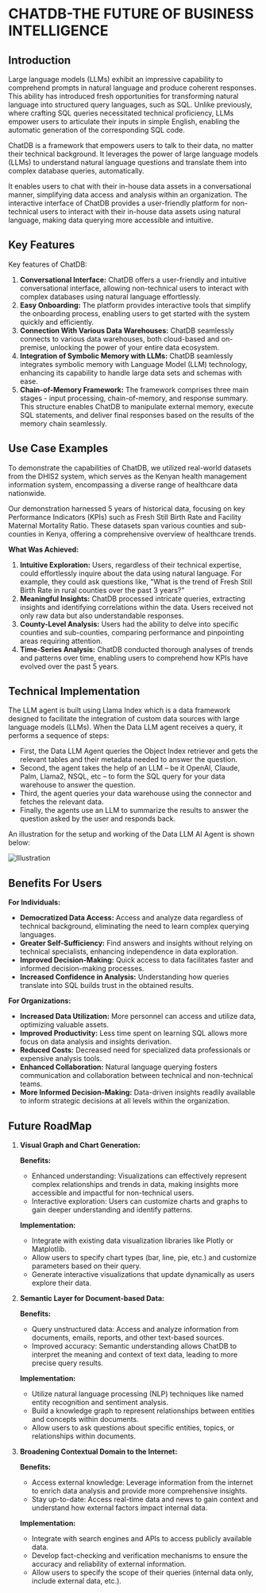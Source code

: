 # CHATDB-THE FUTURE OF BUSINESS INTELLIGENCE

## Introduction

Large language models (LLMs) exhibit an impressive capability to comprehend prompts in natural language and produce coherent responses. This ability has introduced fresh opportunities for transforming natural language into structured query languages, such as SQL. Unlike previously, where crafting SQL queries necessitated technical proficiency, LLMs empower users to articulate their inputs in simple English, enabling the automatic generation of the corresponding SQL code.

ChatDB is a framework that empowers users to talk to their data, no matter their technical background. It leverages the power of large language models (LLMs) to understand natural language questions and translate them into complex database queries, automatically.

It enables users to chat with their in-house data assets in a conversational manner, simplifying data access and analysis within an organization. The interactive interface of ChatDB provides a user-friendly platform for non-technical users to interact with their in-house data assets using natural language, making data querying more accessible and intuitive.

## Key Features

Key features of ChatDB:

1. **Conversational Interface:** ChatDB offers a user-friendly and intuitive conversational interface, allowing non-technical users to interact with complex databases using natural language effortlessly.
2. **Easy Onboarding:** The platform provides interactive tools that simplify the onboarding process, enabling users to get started with the system quickly and efficiently.
3. **Connection With Various Data Warehouses:** ChatDB seamlessly connects to various data warehouses, both cloud-based and on-premise, unlocking the power of your entire data ecosystem.
4. **Integration of Symbolic Memory with LLMs:** ChatDB seamlessly integrates symbolic memory with Language Model (LLM) technology, enhancing its capability to handle large data sets and schemas with ease.
5. **Chain-of-Memory Framework:** The framework comprises three main stages - input processing, chain-of-memory, and response summary. This structure enables ChatDB to manipulate external memory, execute SQL statements, and deliver final responses based on the results of the memory chain seamlessly.

## Use Case Examples

To demonstrate the capabilities of ChatDB, we utilized real-world datasets from the DHIS2 system, which serves as the Kenyan health management information system, encompassing a diverse range of healthcare data nationwide.

Our demonstration harnessed 5 years of historical data, focusing on key Performance Indicators (KPIs) such as Fresh Still Birth Rate and Facility Maternal Mortality Ratio. These datasets span various counties and sub-counties in Kenya, offering a comprehensive overview of healthcare trends.

**What Was Achieved:**

1. **Intuitive Exploration:** Users, regardless of their technical expertise, could effortlessly inquire about the data using natural language. For example, they could ask questions like, "What is the trend of Fresh Still Birth Rate in rural counties over the past 3 years?"
2. **Meaningful Insights:** ChatDB processed intricate queries, extracting insights and identifying correlations within the data. Users received not only raw data but also understandable responses.
3. **County-Level Analysis:** Users had the ability to delve into specific counties and sub-counties, comparing performance and pinpointing areas requiring attention.
4. **Time-Series Analysis:** ChatDB conducted thorough analyses of trends and patterns over time, enabling users to comprehend how KPIs have evolved over the past 5 years.

## Technical Implementation

The LLM agent is built using Llama Index which is a data framework designed to facilitate the integration of custom data sources with large language models (LLMs). When the Data LLM agent receives a query, it performs a sequence of steps:

- First, the Data LLM Agent queries the Object Index retriever and gets the relevant tables and their metadata needed to answer the question.
- Second, the agent takes the help of an LLM – be it OpenAI, Claude, Palm, Llama2, NSQL, etc – to form the SQL query for your data warehouse to answer the question.
- Third, the agent queries your data warehouse using the connector and fetches the relevant data.
- Finally, the agents use an LLM to summarize the results to answer the question asked by the user and responds back.

An illustration for the setup and working of the Data LLM AI Agent is shown below:

![Illustration](RackMultipart20240211-1-dgvvei_html_27e6ef8ebcf43f23.png)

## Benefits For Users

**For Individuals:**

- **Democratized Data Access:** Access and analyze data regardless of technical background, eliminating the need to learn complex querying languages.
- **Greater Self-Sufficiency:** Find answers and insights without relying on technical specialists, enhancing independence in data exploration.
- **Improved Decision-Making:** Quick access to data facilitates faster and informed decision-making processes.
- **Increased Confidence in Analysis:** Understanding how queries translate into SQL builds trust in the obtained results.

**For Organizations:**

- **Increased Data Utilization:** More personnel can access and utilize data, optimizing valuable assets.
- **Improved Productivity:** Less time spent on learning SQL allows more focus on data analysis and insights derivation.
- **Reduced Costs:** Decreased need for specialized data professionals or expensive analysis tools.
- **Enhanced Collaboration:** Natural language querying fosters communication and collaboration between technical and non-technical teams.
- **More Informed Decision-Making:** Data-driven insights readily available to inform strategic decisions at all levels within the organization.

## Future RoadMap

1. **Visual Graph and Chart Generation:**

   **Benefits:**
   - Enhanced understanding: Visualizations can effectively represent complex relationships and trends in data, making insights more accessible and impactful for non-technical users.
   - Interactive exploration: Users can customize charts and graphs to gain deeper understanding and identify patterns.

   **Implementation:**
   - Integrate with existing data visualization libraries like Plotly or Matplotlib.
   - Allow users to specify chart types (bar, line, pie, etc.) and customize parameters based on their query.
   - Generate interactive visualizations that update dynamically as users explore their data.

2. **Semantic Layer for Document-based Data:**

   **Benefits:**
   - Query unstructured data: Access and analyze information from documents, emails, reports, and other text-based sources.
   - Improved accuracy: Semantic understanding allows ChatDB to interpret the meaning and context of text data, leading to more precise query results.

   **Implementation:**
   - Utilize natural language processing (NLP) techniques like named entity recognition and sentiment analysis.
   - Build a knowledge graph to represent relationships between entities and concepts within documents.
   - Allow users to ask questions about specific entities, topics, or relationships within documents.

3. **Broadening Contextual Domain to the Internet:**

   **Benefits:**
   - Access external knowledge: Leverage information from the internet to enrich data analysis and provide more comprehensive insights.
   - Stay up-to-date: Access real-time data and news to gain context and understand how external factors impact internal data.

   **Implementation:**
   - Integrate with search engines and APIs to access publicly available data.
   - Develop fact-checking and verification mechanisms to ensure the accuracy and reliability of external information.
   - Allow users to specify the scope of their queries (internal data only, include external data, etc.).
